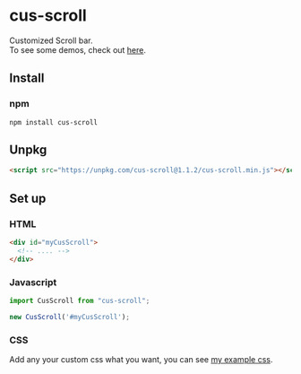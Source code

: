 # cus-scroll
Customized Scroll bar.  
To see some demos, check out [here](https://codepen.io/hapy63/pen/abbQdxe?editors=1000).

## Install

### npm
```
npm install cus-scroll
```

## Unpkg
```html
<script src="https://unpkg.com/cus-scroll@1.1.2/cus-scroll.min.js"></script>
```

## Set up

### HTML
```html
<div id="myCusScroll">
  <!-- .... -->
</div>
```

### Javascript
```javascript
import CusScroll from "cus-scroll";

new CusScroll('#myCusScroll');
```

### CSS
Add any your custom css what you want, you can see [my example css](https://github.com/HappyJayXin/cus-scroll/blob/master/cus-scroll.css).
